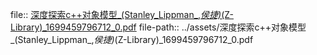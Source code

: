file:: [深度探索c++对象模型_(Stanley_Lippman_,_侯捷)_(Z-Library)_1699459796712_0.pdf](../assets/深度探索c++对象模型_(Stanley_Lippman_,_侯捷)_(Z-Library)_1699459796712_0.pdf)
file-path:: ../assets/深度探索c++对象模型_(Stanley_Lippman_,_侯捷)_(Z-Library)_1699459796712_0.pdf
